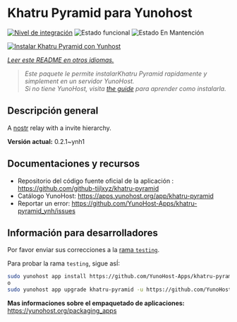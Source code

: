 <!--
Este archivo README esta generado automaticamente<https://github.com/YunoHost/apps/tree/master/tools/readme_generator>
No se debe editar a mano.
-->

# Khatru Pyramid para Yunohost

[![Nivel de integración](https://dash.yunohost.org/integration/khatru-pyramid.svg)](https://ci-apps.yunohost.org/ci/apps/khatru-pyramid/) ![Estado funcional](https://ci-apps.yunohost.org/ci/badges/khatru-pyramid.status.svg) ![Estado En Mantención](https://ci-apps.yunohost.org/ci/badges/khatru-pyramid.maintain.svg)

[![Instalar Khatru Pyramid con Yunhost](https://install-app.yunohost.org/install-with-yunohost.svg)](https://install-app.yunohost.org/?app=khatru-pyramid)

*[Leer este README en otros idiomas.](./ALL_README.md)*

> *Este paquete le permite instalarKhatru Pyramid rapidamente y simplement en un servidor YunoHost.*  
> *Si no tiene YunoHost, visita [the guide](https://yunohost.org/install) para aprender como instalarla.*

## Descripción general

A [nostr](https://github.com/nostr-protocol/nostr) relay with a invite hierarchy.



**Versión actual:** 0.2.1~ynh1
## Documentaciones y recursos

- Repositorio del código fuente oficial de la aplicación : <https://github.com/github-tijlxyz/khatru-pyramid>
- Catálogo YunoHost: <https://apps.yunohost.org/app/khatru-pyramid>
- Reportar un error: <https://github.com/YunoHost-Apps/khatru-pyramid_ynh/issues>

## Información para desarrolladores

Por favor enviar sus correcciones a la [rama `testing`](https://github.com/YunoHost-Apps/khatru-pyramid_ynh/tree/testing).

Para probar la rama `testing`, sigue asÍ:

```bash
sudo yunohost app install https://github.com/YunoHost-Apps/khatru-pyramid_ynh/tree/testing --debug
o
sudo yunohost app upgrade khatru-pyramid -u https://github.com/YunoHost-Apps/khatru-pyramid_ynh/tree/testing --debug
```

**Mas informaciones sobre el empaquetado de aplicaciones:** <https://yunohost.org/packaging_apps>
